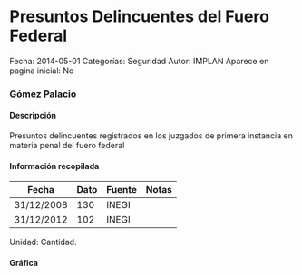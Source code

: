 Presuntos Delincuentes del Fuero Federal
=====

Fecha: 2014-05-01
Categorías: Seguridad
Autor: IMPLAN
Aparece en pagina inicial: No

### Gómez Palacio

#### Descripción

Presuntos delincuentes registrados en los juzgados de primera instancia en materia penal del fuero federal

#### Información recopilada

<table class="table table-hover table-bordered matriz">
  <thead>
    <tr><th>Fecha</th><th>Dato</th><th>Fuente</th><th>Notas</th></tr>
  </thead>
  <tbody>
    <tr><td class="centrado">31/12/2008</td><td class="derecha">130</td><td>INEGI</td><td></td></tr>
    <tr><td class="centrado">31/12/2012</td><td class="derecha">102</td><td>INEGI</td><td></td></tr>
  </tbody>
</table>

Unidad: Cantidad.

#### Gráfica

<div id="Morrisnmjbhoxs" class="grafica"></div>
  <!-- JAVASCRIPT DE LA GRAFICA EN Morrisnmjbhoxs -->
  <script>
  new Morris.Line({
    element: 'Morrisnmjbhoxs',
    data: [
      { fecha: '2008-12-31', dato: 130 },
      { fecha: '2012-12-31', dato: 102 }
    ],
    xkey: 'fecha',
    ykeys: ['dato'],
    labels: ['Dato'],
    lineColors: ['#FF5B02'],
    xLabelFormat: function(d) {
      return d.getDate()+'/'+(d.getMonth()+1)+'/'+d.getFullYear();
    },
    dateFormat: function (ts) {
      var d = new Date(ts);
      return d.getDate() + '/' + (d.getMonth() + 1) + '/' + d.getFullYear();
    }
  });
  </script>
